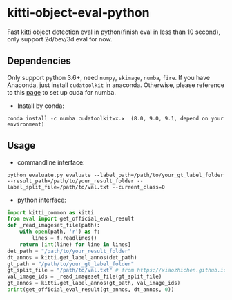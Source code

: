 # kitti-object-eval-python
Fast kitti object detection eval in python(finish eval in less than 10 second), only support 2d/bev/3d eval for now.
## Dependencies
Only support python 3.6+, need `numpy`, `skimage`, `numba`, `fire`. If you have Anaconda, just install `cudatoolkit` in anaconda. Otherwise, please reference to this [page](https://github.com/numba/numba#custom-python-environments) to set up cuda for numba.
* Install by conda:
```
conda install -c numba cudatoolkit=x.x  (8.0, 9.0, 9.1, depend on your environment) 
```
## Usage
* commandline interface:
```
python evaluate.py evaluate --label_path=/path/to/your_gt_label_folder --result_path=/path/to/your_result_folder --label_split_file=/path/to/val.txt --current_class=0
```
* python interface:
```Python
import kitti_common as kitti
from eval import get_official_eval_result
def _read_imageset_file(path):
    with open(path, 'r') as f:
        lines = f.readlines()
    return [int(line) for line in lines]
det_path = "/path/to/your_result_folder"
dt_annos = kitti.get_label_annos(det_path)
gt_path = "/path/to/your_gt_label_folder"
gt_split_file = "/path/to/val.txt" # from https://xiaozhichen.github.io/files/mv3d/imagesets.tar.gz
val_image_ids = _read_imageset_file(gt_split_file)
gt_annos = kitti.get_label_annos(gt_path, val_image_ids)
print(get_official_eval_result(gt_annos, dt_annos, 0))
```
